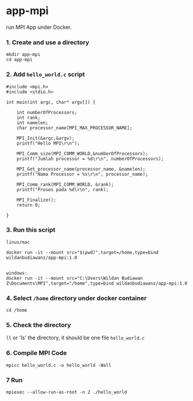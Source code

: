 # app-mpi

run MPI App under Docker.

### 1. Create and use a directory

```
mkdir app-mpi
cd app-mpi
```

### 2. Add ``hello_world.c`` script
```
#include <mpi.h>
#include <stdio.h>

int main(int argc, char* argv[]) {

	int numberOfProcessors;
	int rank;
	int namelen;
	char processor_name[MPI_MAX_PROCESSOR_NAME];

    MPI_Init(&argc,&argv);
	printf("Hello MPI\r\n");

	MPI_Comm_size(MPI_COMM_WORLD,&numberOfProcessors);
	printf("Jumlah processor = %d\r\n", numberOfProcessors);

	MPI_Get_processor_name(processor_name, &namelen);
	printf("Nama Processor = %s\r\n", processor_name);

	MPI_Comm_rank(MPI_COMM_WORLD, &rank);
	printf("Proses pada %d\r\n", rank);	

	MPI_Finalize();
	return 0;

}
```

### 3. Run this script
```
linux/mac

docker run -it --mount src="$(pwd)",target=/home,type=bind wildanbudiawanz/app-mpi:1.0


windows:
docker run -it --mount src="C:\Users\Wildan Budiawan Z\Documents\MPI",target="/home",type=bind wildanbudiawanz/app-mpi:1.0
```

### 4. Select ``/home`` directory under docker container
```
cd /home
```

### 5. Check the directory
`ll` or 'ls' the directory, it should be one file ``hello_world.c``

### 6. Compile MPI Code
```
mpicc hello_world.c -o hello_world -Wall
```
### 7 Run
```
mpiexec --allow-run-as-root -n 2 ./hello_world
```
